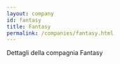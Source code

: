 ```yaml
---
layout: company
id: fantasy
title: Fantasy
permalink: /companies/fantasy.html
---
```


Dettagli della compagnia Fantasy